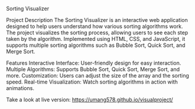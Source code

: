 Sorting Visualizer

Project Description
The Sorting Visualizer is an interactive web application designed to help users understand how various sorting algorithms work. The project visualizes the sorting process, allowing users to see each step taken by the algorithm. Implemented using HTML, CSS, and JavaScript, it supports multiple sorting algorithms such as Bubble Sort, Quick Sort, and Merge Sort.

Features
Interactive Interface: User-friendly design for easy interaction.
Multiple Algorithms: Supports Bubble Sort, Quick Sort, Merge Sort, and more.
Customization: Users can adjust the size of the array and the sorting speed.
Real-time Visualization: Watch sorting algorithms in action with animations.

Take a look at live version: https://umang578.github.io/visualproject/